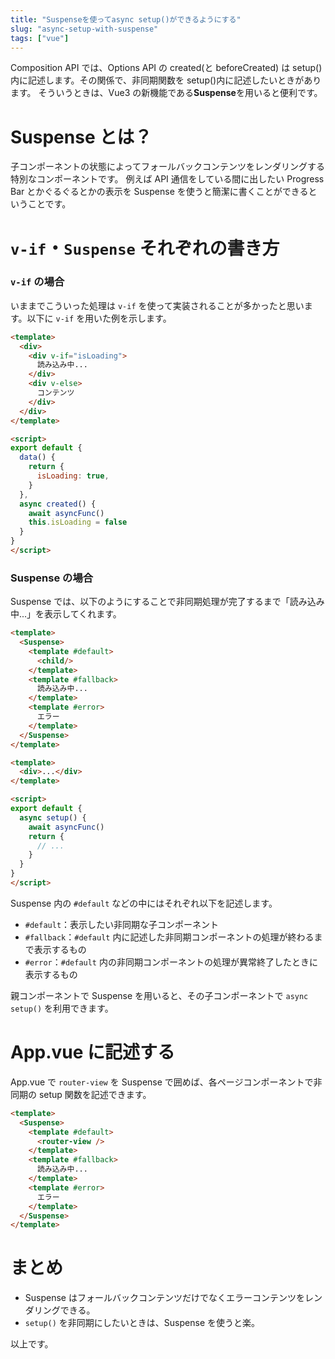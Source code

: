 ```yaml
---
title: "Suspenseを使ってasync setup()ができるようにする"
slug: "async-setup-with-suspense"
tags: ["vue"]
---
```


Composition API では、Options API の created(と beforeCreated) は setup() 内に記述します。その関係で、非同期関数を setup()内に記述したいときがあります。
そういうときは、Vue3 の新機能である**Suspense**を用いると便利です。

# Suspense とは？

子コンポーネントの状態によってフォールバックコンテンツをレンダリングする特別なコンポーネントです。
例えば API 通信をしている間に出したい Progress Bar とかぐるぐるとかの表示を Suspense を使うと簡潔に書くことができるということです。

# `v-if`・`Suspense` それぞれの書き方

### `v-if` の場合
いままでこういった処理は `v-if` を使って実装されることが多かったと思います。以下に `v-if` を用いた例を示します。

```html [Sample.vue]
<template>
  <div>
    <div v-if="isLoading">
      読み込み中...
    </div>
    <div v-else>
      コンテンツ
    </div>
  </div>
</template>

<script>
export default {
  data() {
    return {
      isLoading: true,
    }
  },
  async created() {
    await asyncFunc()
    this.isLoading = false
  }
}
</script>
```

### Suspense の場合
Suspense では、以下のようにすることで非同期処理が完了するまで「読み込み中...」を表示してくれます。

```html [Parent.vue]
<template>
  <Suspense>
    <template #default>
      <child/>
    </template>
    <template #fallback>
      読み込み中...
    </template>
    <template #error>
      エラー
    </template>
  </Suspense>
</template>
```

```html [Child.vue]
<template>
  <div>...</div>
</template>

<script>
export default {
  async setup() {
    await asyncFunc()
    return {
      // ...
    }
  }
}
</script>
```

Suspense 内の `#default` などの中にはそれぞれ以下を記述します。

- `#default`：表示したい非同期な子コンポーネント
- `#fallback`：`#default` 内に記述した非同期コンポーネントの処理が終わるまで表示するもの
- `#error`：`#default` 内の非同期コンポーネントの処理が異常終了したときに表示するもの

親コンポーネントで Suspense を用いると、その子コンポーネントで `async setup()` を利用できます。


# App.vue に記述する

App.vue で `router-view` を Suspense で囲めば、各ページコンポーネントで非同期の setup 関数を記述できます。

```html [App.vue]
<template>
  <Suspense>
    <template #default>
      <router-view />
    </template>
    <template #fallback>
      読み込み中...
    </template>
    <template #error>
      エラー
    </template>
  </Suspense>
</template>
```

# まとめ

- Suspense はフォールバックコンテンツだけでなくエラーコンテンツをレンダリングできる。
- `setup()` を非同期にしたいときは、Suspense を使うと楽。

以上です。
